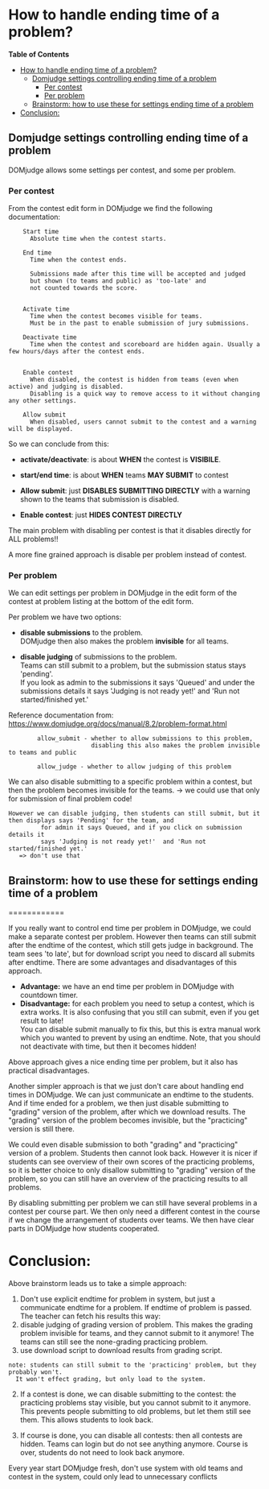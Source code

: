 

# How to handle ending time of a problem?

**Table of Contents**
<!--ts-->
* [How to handle ending time of a problem?](How_to_handle_ending_time_of_a_problem.md#how-to-handle-ending-time-of-a-problem)
   * [Domjudge settings controlling ending time of a problem](How_to_handle_ending_time_of_a_problem.md#domjudge-settings-controlling-ending-time-of-a-problem)
      * [Per contest](How_to_handle_ending_time_of_a_problem.md#per-contest)
      * [Per problem](How_to_handle_ending_time_of_a_problem.md#per-problem)
   * [Brainstorm: how to use these for settings ending time of a problem](How_to_handle_ending_time_of_a_problem.md#brainstorm-how-to-use-these-for-settings-ending-time-of-a-problem)
* [Conclusion:](How_to_handle_ending_time_of_a_problem.md#conclusion)

<!-- Created by https://github.com/ekalinin/github-markdown-toc -->
<!-- Added by: harcok, at: wo jul  3 12:02:44 CEST 2024 -->

<!--te-->


## Domjudge settings controlling ending time of a problem 

DOMjudge allows some settings per contest, and some per problem.

### Per contest

 
  From the contest edit form in DOMjudge we find the
  following documentation: 

        Start time
          Absolute time when the contest starts.

        End time
          Time when the contest ends. 
  
          Submissions made after this time will be accepted and judged 
          but shown (to teams and public) as 'too-late' and 
          not counted towards the score.
   

        Activate time
          Time when the contest becomes visible for teams. 
          Must be in the past to enable submission of jury submissions.

        Deactivate time
          Time when the contest and scoreboard are hidden again. Usually a few hours/days after the contest ends.
          

        Enable contest
          When disabled, the contest is hidden from teams (even when active) and judging is disabled. 
          Disabling is a quick way to remove access to it without changing any other settings.

        Allow submit
          When disabled, users cannot submit to the contest and a warning will be displayed.
   


So we can conclude from this:
 
 * **activate/deactivate**: is about **WHEN** the contest is  **VISIBILE**.
   
 * **start/end time**: is about **WHEN** teams **MAY SUBMIT** to contest
      
 * **Allow submit**:  just **DISABLES SUBMITTING DIRECTLY** with a warning shown to the teams that submission is disabled.
                    
 * **Enable contest**:  just **HIDES CONTEST DIRECTLY**



    
The main problem with disabling per contest is that it disables directly for ALL problems!!

A more fine grained approach is disable per problem instead of contest.
   
### Per problem 

We can edit settings per problem in DOMjudge in the edit form of the contest  at problem listing at the bottom of the edit form.

Per problem we have two options:

 * **disable submissions** to the problem.<br> DOMjudge then also makes the problem **invisible** for all teams.
 
 * **disable judging** of submissions to the problem. <br>Teams can still submit to a problem, but the submission status stays 'pending'. <br>If you look as admin to the submissions it says 'Queued' and under the submissions details it says 'Judging is not ready yet!'  and 'Run not started/finished yet.'


Reference documentation from:
  https://www.domjudge.org/docs/manual/8.2/problem-format.html
     
            allow_submit - whether to allow submissions to this problem, 
                           disabling this also makes the problem invisible to teams and public
            
            allow_judge - whether to allow judging of this problem




We can also disable submitting to a specific problem within a contest, but then the problem becomes 
    invisible for the teams. 
      -> we could use that only for submission of final problem code!

    However we can disable judging, then students can still submit, but it then displays says 'Pending' for the team, and 
             for admin it says Queued, and if you click on submission details it
             says 'Judging is not ready yet!'  and 'Run not started/finished yet.'
       => don't use that
        
 
## Brainstorm: how to use these for settings ending time of a problem
============
  
   If you really want to control end time per problem in DOMjudge,  we could make a separate contest per problem.
   However then teams can still submit after the endtime of the contest, which still gets judge in background. The team sees 'to late', 
   but for download script you need to discard all submits after endtime. There are some advantages and disadvantages of this approach.
   
   * **Advantage:** we have an end time per problem in DOMjudge with countdown timer.
   * **Disadvantage:** for each problem you need to setup a contest, which is extra works. It is also confusing that you still can submit, even if you get result to late!<br>
     You can disable submit manually to fix this, but this is extra manual work which you wanted to prevent by using an endtime. Note, that you should not deactivate with time, but then it becomes hidden!

Above approach gives a nice ending time per problem, but it also has practical disadvantages.     
     
Another simpler approach is that we just don't care about handling end times in DOMjudge. We can just communicate an endtime to the students. And if time ended for a problem, we then just disable submitting to "grading" version of the problem, after which we download results. The "grading" version of the problem becomes invisible, but the "practicing" version is still there.
       
We could even disable submission to both "grading" and "practicing" version of a problem. Students then cannot look back. However it is nicer if students can see overview of their own scores of the practicing problems, so it is better choice to only disallow submitting to  "grading" version of the problem, so you can still have an overview of the practicing results to all problems.
       
By disabling submitting per problem we can still have several problems in a contest per course part.
We then only need a different contest in the course if we change the arrangement of students over teams.
We then have clear parts in DOMjudge how students cooperated.
   
          
       
Conclusion:
============
       
Above brainstorm leads us to take a simple approach:
     
 1. Don't use explicit endtime for problem in system, but just a communicate endtime for a problem.
  If endtime of problem is passed. The teacher can fetch his results this way:
   1. disable judging of grading version of problem. 
      This makes the grading problem invisible for teams, and they cannot submit to it anymore!
      The teams can still see the none-grading practicing problem.
   2. use download script to download results from grading script.
     
    note: students can still submit to the 'practicing' problem, but they probably won't.
      It won't effect grading, but only load to the system.
     
 2. If a contest is done, we can disable submitting to the contest: the practicing problems stay visible, but you cannot submit to it anymore. This prevents people submitting to old problems, but let them still see them. This allows students to look back.     
        
 3. If course is done, you can disable all contests: then all contests are hidden. Teams can login but do not see anything anymore. Course is over, students do not need to look back anymore.
       

Every year start DOMjudge fresh, don't use system with old teams and contest in the system,
could only lead to unnecessary conflicts 

